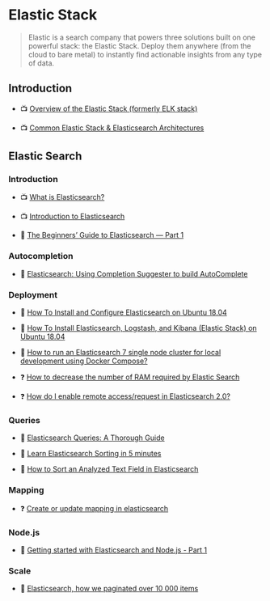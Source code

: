 # Elastic Stack

> Elastic is a search company that powers three solutions built on one powerful stack: the Elastic Stack. Deploy them anywhere (from the cloud to bare metal) to instantly find actionable insights from any type of data.

## Introduction

- 📺 [Overview of the Elastic Stack (formerly ELK stack)](https://www.youtube.com/watch?v=Hqn5p67uev4)

- 📺 [Common Elastic Stack & Elasticsearch Architectures](https://www.youtube.com/watch?v=Yc-G13lEbpc)

## Elastic Search

### Introduction

- 📺 [What is Elasticsearch?](https://www.youtube.com/watch?v=sKnkQSec1U0)

- 📺 [Introduction to Elasticsearch](https://www.youtube.com/watch?v=yZJfsUOHJjg)

- 📖 [The Beginners’ Guide to Elasticsearch — Part 1](https://medium.com/towards-artificial-intelligence/the-beginners-guide-to-elasticsearch-part-1-2e50d3761e3c)

### Autocompletion

- 📖 [Elasticsearch: Using Completion Suggester to build AutoComplete](https://medium.com/@taranjeet/elasticsearch-using-completion-suggester-to-build-autocomplete-e9c120cf6d87)

### Deployment

- 📖 [How To Install and Configure Elasticsearch on Ubuntu 18.04](https://www.digitalocean.com/community/tutorials/how-to-install-and-configure-elasticsearch-on-ubuntu-18-04)

- 📖 [How To Install Elasticsearch, Logstash, and Kibana (Elastic Stack) on Ubuntu 18.04](https://www.digitalocean.com/community/tutorials/how-to-install-elasticsearch-logstash-and-kibana-elastic-stack-on-ubuntu-18-04)

- 📖 [How to run an Elasticsearch 7 single node cluster for local development using Docker Compose?](https://medium.com/@TimvanBaarsen/how-to-run-an-elasticsearch-7-x-single-node-cluster-for-local-development-using-docker-compose-2b7ab73d8b82)

- ❓ [How to decrease the number of RAM required by Elastic Search](https://stackoverflow.com/a/58656748/1649372)

- ❓ [How do I enable remote access/request in Elasticsearch 2.0?](https://stackoverflow.com/questions/33696944/how-do-i-enable-remote-access-request-in-elasticsearch-2-0)

### Queries

- 📖 [Elasticsearch Queries: A Thorough Guide](https://logz.io/blog/elasticsearch-queries/)

- 📖 [Learn Elasticsearch Sorting in 5 minutes](https://medium.appbase.io/sort-elasticsearch-a-tutorial-on-sorting-with-elasticsearch-762b6c02557f)

- 📖 [How to Sort an Analyzed Text Field in Elasticsearch](https://kb.objectrocket.com/elasticsearch/how-to-sort-an-analyzed-text-field-in-elasticsearch)

### Mapping

- ❓ [Create or update mapping in elasticsearch](https://stackoverflow.com/a/25471930/1649372)

### Node.js

- 📖 [Getting started with Elasticsearch and Node.js - Part 1](https://www.compose.com/articles/getting-started-with-elasticsearch-and-node/)

### Scale

- 📖 [Elasticsearch, how we paginated over 10 000 items](https://medium.com/@Benoit_Travers/elasticsearch-how-we-paginated-over-10-000-items-11198af5018c)
